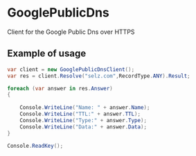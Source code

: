 # GooglePublicDns
Client for the Google Public Dns over HTTPS

## Example of usage

```csharp
var client = new GooglePublicDnsClient();
var res = client.Resolve("selz.com",RecordType.ANY).Result;

foreach (var answer in res.Answer)
{
    
    Console.WriteLine("Name: " + answer.Name);
    Console.WriteLine("TTL:" + answer.TTL);
    Console.WriteLine("Type:" + answer.Type);
    Console.WriteLine("Data:" + answer.Data);
}

Console.ReadKey();
```
